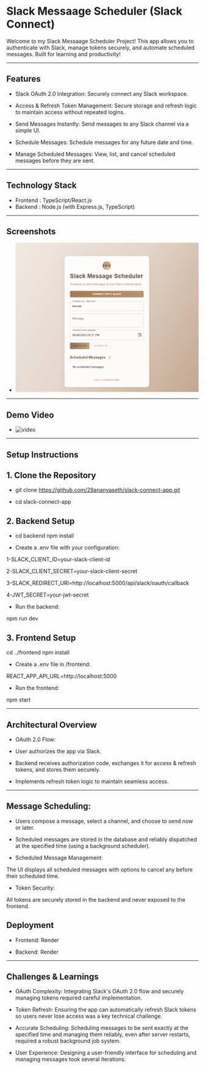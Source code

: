 # Slack Messaage Scheduler (Slack Connect)

Welcome to my Slack Messaage Scheduler Project! This app allows you to authenticate with Slack, manage tokens securely, and automate scheduled messages. Built for learning and productivity!

---

##  Features

- Slack OAuth 2.0 Integration: Securely connect any Slack workspace.

- Access & Refresh Token Management: Secure storage and refresh logic to maintain access without repeated logins.

- Send Messages Instantly: Send messages to any Slack channel via a simple UI.

- Schedule Messages: Schedule messages for any future date and time.

- Manage Scheduled Messages: View, list, and cancel scheduled messages before they are sent.



---

## Technology Stack

- Frontend : TypeScript/React.js
- Backend : Node.js (with Express.js, TypeScript)
 

---


##  Screenshots 

- ![Screenshot](ss1.png)
  
---
 ## Demo Video 
 - ![video](https://1drv.ms/v/c/03da0dc246a39a47/EZHyB2AfSj1Hh3YJZvvrQdABpfZX3a729wIGTzkqJsj-8Q)


---

## Setup Instructions

## 1. Clone the Repository

- git clone https://github.com/29ananyaseth/slack-connect-app.git

- cd slack-connect-app

## 2. Backend Setup

- cd backend
  npm install

- Create a .env file with your configuration:

1-SLACK_CLIENT_ID=your-slack-client-id

2-SLACK_CLIENT_SECRET=your-slack-client-secret

3-SLACK_REDIRECT_URI=http://localhost:5000/api/slack/oauth/callback

4-JWT_SECRET=your-jwt-secret

- Run the backend:

npm run dev

## 3. Frontend Setup

cd ../frontend
npm install

- Create a .env file in /frontend:

REACT_APP_API_URL=http://localhost:5000

- Run the frontend:

npm start

---

## Architectural Overview

- OAuth 2.0 Flow:

- User authorizes the app via Slack.

- Backend receives authorization code, exchanges it for access & refresh tokens, and stores them securely.

- Implements refresh token logic to maintain seamless access.

---

## Message Scheduling:

- Users compose a message, select a channel, and choose to send now or later.

- Scheduled messages are stored in the database and reliably dispatched at the specified time (using a background scheduler).

- Scheduled Message Management:

The UI displays all scheduled messages with options to cancel any before their scheduled time.

- Token Security:

All tokens are securely stored in the backend and never exposed to the frontend.

##  Deployment
- Frontend: Render 

- Backend: Render 

---

## Challenges & Learnings

- OAuth Complexity:
Integrating Slack's OAuth 2.0 flow and securely managing tokens required careful implementation.

- Token Refresh:
Ensuring the app can automatically refresh Slack tokens so users never lose access was a key technical challenge.

- Accurate Scheduling:
Scheduling messages to be sent exactly at the specified time and managing them reliably, even after server restarts, required a robust background job system.

- User Experience:
Designing a user-friendly interface for scheduling and managing messages took several iterations.

